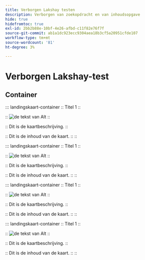 ```yaml
---
title: Verborgen Lakshay testen
description: Verborgen van zoekopdracht en van inhoudsopgave
hide: true
hidefromtoc: true
exl-id: 2bb2b88e-10bf-4e26-afbd-c11f82e76f7f
source-git-commit: ab1a1dc923ecc9304aea18b3cf5a20951cfde107
workflow-type: tm+mt
source-wordcount: '81'
ht-degree: 3%

---
```


# Verborgen Lakshay-test

## Container

::: landingskaart-container
::
Titel 1
::

::
![ de tekst van Alt ](https://experienceleague.adobe.com/en/docs/experience-manager-sites-optimizer/content/media_1173e9b57de6809d27fd2ccd8809bd5cee2437e3d.png?width=2000&amp;format=webply&amp;optimize=medium)
::

::
Dit is de kaartbeschrijving.
::

::
Dit is de inhoud van de kaart.
::
::

::: landingskaart-container
::
Titel 1
::

::
![ de tekst van Alt ](https://experienceleague.adobe.com/en/docs/experience-manager-sites-optimizer/content/media_1173e9b57de6809d27fd2ccd8809bd5cee2437e3d.png?width=2000&amp;format=webply&amp;optimize=medium)
::

::
Dit is de kaartbeschrijving.
::

::
Dit is de inhoud van de kaart.
::
::

::: landingskaart-container
::
Titel 1
::

::
![ de tekst van Alt ](https://experienceleague.adobe.com/en/docs/experience-manager-sites-optimizer/content/media_1173e9b57de6809d27fd2ccd8809bd5cee2437e3d.png?width=2000&amp;format=webply&amp;optimize=medium)
::

::
Dit is de kaartbeschrijving.
::

::
Dit is de inhoud van de kaart.
::
::

::: landingskaart-container
::
Titel 1
::

::
![ de tekst van Alt ](https://experienceleague.adobe.com/en/docs/experience-manager-sites-optimizer/content/media_1173e9b57de6809d27fd2ccd8809bd5cee2437e3d.png?width=2000&amp;format=webply&amp;optimize=medium)
::

::
Dit is de kaartbeschrijving.
::

::
Dit is de inhoud van de kaart.
::
::
